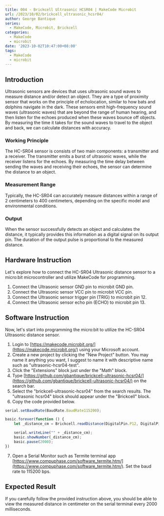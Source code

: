 ```yaml
---
title: 004 - Brickcell Ultrasonic HCSR04 | MakeCode Microbit
url: /2023/10/02/brickcell_ultrasonic_hcsr04/
author: George Bantique
series:
  - MakeCode, Microbit, Brickcell
categories:
  - MakeCode
  - microbit
date: '2023-10-02T10:47:00+08:00'
tags:
  - MakeCode
  - microbit
---
```



## **Introduction**

Ultrasonic sensors are devices that uses ultrasonic sound waves to measure distance and/or detect an object. They are a type of proximity sensor that works on the principle of echolocation, similar to how bats and dolphins navigate in the dark. These sensors emit high-frequency sound waves (ultrasonic waves) that are beyond the range of human hearing, and then listen for the echoes produced when these waves bounce off objects. By measuring the time it takes for  the sound waves to travel to the object and back, we can calculate distances with accuracy.

### **Working Principle**

The HC-SR04 sensor is consists of two main components: a transmitter and a receiver. The transmitter emits a burst of ultrasonic waves, while the receiver listens for the echoes. By measuring the time delay between sending the waves and receiving their echoes, the sensor can determine the distance to an object.

### **Measurement Range**

Typically, the HC-SR04 can accurately measure distances within a range of 2 centimeters to 400 centimeters, depending on the specific model and environmental conditions.

### **Output**

When the sensor successfully detects an object and calculates the distance, it typically provides this information as a digital signal on its output pin. The duration of the output pulse is proportional to the measured distance.

## **Hardware Instruction**

Let's explore how to connect the HC-SR04 Ultrasonic distance sensor to a micro:bit microcontroller and utilize MakeCode for programming.

1. Connect the Ultrasonic sensor GND pin to microbit GND pin.
2. Connect the Ultrasonic sensor VCC pin to microbit VCC pin.
3. Connect the Ultrasonic sensor trigger pin (TRIG) to microbit pin 12.
4. Connect the Ultrasonic sensor echo pin (ECHO) to microbit pin 13.

## **Software Instruction**

Now, let's start into programming the micro:bit to utilize the HC-SR04 Ultrasonic distance sensor.

1. Login to [https://makecode.microbit.org/](https://makecode.microbit.org/) using your Microsoft account.
2. Create a new project by clicking the "New Project" button. You may name it anything you want, I suggest to name it with descriptive name such as "ultrasonic-hcsr04-test".
3. Click the "Extensions" block just under the "Math" block.
4. Type [https://github.com/gbantique/brickcell-ultrasonic-hcsr04/](https://github.com/gbantique/brickcell-ultrasonic-hcsr04/) on the search bar.
5. Select the "brickcell-ultrasonic-hcsr04" from the search results. The "ultrasonic hcsr04" block should appear under the "Brickcell" block.
6. Copy the code provided below.

```ts
serial.setBaudRate(BaudRate.BaudRate115200);

basic.forever(function () {
    let _distance_cm = Brickcell.readDistance(DigitalPin.P12, DigitalPin.P13);

    serial.writeLine("" + _distance_cm);
    basic.showNumber(_distance_cm);
    basic.pause(2000);
})
```
7. Open a Serial Monitor such as Termite terminal app [https://www.compuphase.com/software_termite.htm/](https://www.compuphase.com/software_termite.htm/). Set the baud rate to 115200 bps.

## **Expected Result**

If you carefully follow the provided instruction above, you should be able to view the measured distance in centimeter on the serial terminal every 2000 milliseconds.

